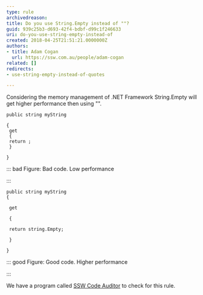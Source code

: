 ```yaml
---
type: rule
archivedreason: 
title: Do you use String.Empty instead of ""?
guid: 939c25b3-d693-42f4-bdbf-d99c1f246633
uri: do-you-use-string-empty-instead-of
created: 2018-04-25T21:51:21.0000000Z
authors:
- title: Adam Cogan
  url: https://ssw.com.au/people/adam-cogan
related: []
redirects:
- use-string-empty-instead-of-quotes

---
```


Considering the memory management of .NET Framework String.Empty will get higher performance then using "".

<!--endintro-->



```
public string myString 
   
{
 get
 {
 return ;
 } 
   
}
```



::: bad
Figure: Bad code. Low performance

:::



```
public string myString
{ 
   
 get 
   
 { 
   
 return string.Empty; 
   
 } 
   
}
```



::: good
Figure: Good code. Higher performance

:::

We have a program called [SSW Code Auditor](https&#58;//www.ssw.com.au/ssw/CodeAuditor/Rules.aspx#TimeSpan) to check for this rule.
